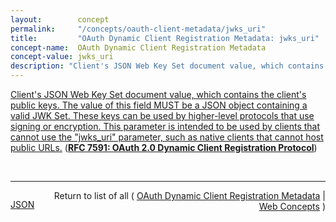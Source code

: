 ```yaml
---
layout:        concept
permalink:     "/concepts/oauth-client-metadata/jwks_uri"
title:         "OAuth Dynamic Client Registration Metadata: jwks_uri"
concept-name:  OAuth Dynamic Client Registration Metadata
concept-value: jwks_uri
description: "Client's JSON Web Key Set document value, which contains the client's public keys. The value of this field MUST be a JSON object containing a valid JWK Set. These keys can be used by higher-level protocols that use signing or encryption. This parameter is intended to be used by clients that cannot use the \"jwks_uri\" parameter, such as native clients that cannot host public URLs."
---
```


[Client's JSON Web Key Set document value, which contains the client's public keys. The value of this field MUST be a JSON object containing a valid JWK Set. These keys can be used by higher-level protocols that use signing or encryption. This parameter is intended to be used by clients that cannot use the "jwks_uri" parameter, such as native clients that cannot host public URLs.](http://tools.ietf.org/html/rfc7591#section-2 "Read documentation for OAuth Dynamic Client Registration Metadata &#34;jwks_uri&#34;") (**[RFC 7591: OAuth 2.0 Dynamic Client Registration Protocol](/specs/IETF/RFC/7591 "This specification defines mechanisms for dynamically registering OAuth 2.0 clients with authorization servers. Registration requests send a set of desired client metadata values to the authorization server. The resulting registration responses return a client identifier to use at the authorization server and the client metadata values registered for the client. The client can then use this registration information to communicate with the authorization server using the OAuth 2.0 protocol. This specification also defines a set of common client metadata fields and values for clients to use during registration.")**)

<br/>
<hr/>

<p style="float : left"><a href="./jwks_uri.json" title="JSON representing this particular Web Concept value">JSON</a></p>
<p style="text-align: right">Return to list of all ( <a href="../oauth-client-metadata/">OAuth Dynamic Client Registration Metadata</a> | <a href="../">Web Concepts</a> )</p>
